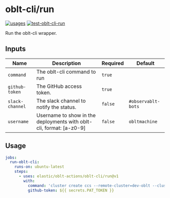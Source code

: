 # <!--name-->oblt-cli/run<!--/name-->

[![usages](https://img.shields.io/badge/usages-white?logo=githubactions&logoColor=blue)](https://github.com/search?q=elastic%2Foblt-actions%2Foblt-cli%2Frun+%28path%3A.github%2Fworkflows+OR+path%3A**%2Faction.yml+OR+path%3A**%2Faction.yaml%29&type=code)
[![test-oblt-cli-run](https://github.com/elastic/oblt-actions/actions/workflows/test-oblt-cli-run.yml/badge.svg?branch=main)](https://github.com/elastic/oblt-actions/actions/workflows/test-oblt-cli-run.yml)

<!--description-->
Run the oblt-cli wrapper.
<!--/description-->

## Inputs
<!--inputs-->
| Name            | Description                                                         | Required | Default            |
|-----------------|---------------------------------------------------------------------|----------|--------------------|
| `command`       | The oblt-cli command to run                                         | `true`   | ` `                |
| `github-token`  | The GitHub access token.                                            | `true`   | ` `                |
| `slack-channel` | The slack channel to notify the status.                             | `false`  | `#observablt-bots` |
| `username`      | Username to show in the deployments with oblt-cli, format: [a-z0-9] | `false`  | `obltmachine`      |
<!--/inputs-->

## Usage
<!--usage action="elastic/oblt-actions/**" version="env:VERSION"-->
```yaml
jobs:
  run-oblt-cli:
    runs-on: ubuntu-latest
    steps:
      - uses: elastic/oblt-actions/oblt-cli/run@v1
        with:
          command: 'cluster create ccs --remote-cluster=dev-oblt --cluster-name-prefix mycustomcluster'
          github-token: ${{ secrets.PAT_TOKEN }}
```
<!--/usage-->
